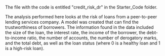 The file with the code is entitled "credit_risk_dr" in the Starter_Code folder.

The analysis performed here looks at the risk of loans from a peer-to-peer lending services company. A model was created that can find the trustworthiness of borrowers. The information found in the data included the size of the loan, the interest rate, the income of the borrower, the debt-to-income ratio, the number of accounts, the number of derogatory marks, and the total debt, as well as the loan status (where 0 is a healthy loan and 1 is a high-risk loan).
